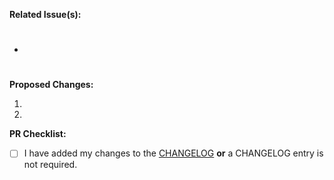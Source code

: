**Related Issue(s):**

- #


**Proposed Changes:**

1.
2.

**PR Checklist:**

- [ ] I have added my changes to the [CHANGELOG](https://github.com/stac-utils/stac-server/blob/main/CHANGELOG.md) **or** a CHANGELOG entry is not required.
